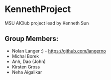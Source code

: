 # KennethProject
MSU AIClub project lead by Kenneth Sun

## Group Members:

- Nolan Langer :) - https://github.com/langerno
- Michal Borek
- Anh, Dao (John)
- Kirsten Gross
- Neha Aigalikar